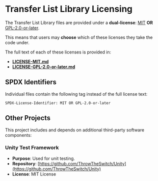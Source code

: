 # Transfer List Library Licensing

The Transfer List Library files are provided under a **dual-license**: [MIT](LICENSE-MIT.md)
**OR** [GPL-2.0-or-later](LICENSE-GPL-2.0-or-later.md).

This means that users may **choose** which of these licenses they take the code under.

The full text of each of these licenses is provided in:
- **[LICENSE-MIT.md](LICENSE-MIT.md)**
- **[LICENSE-GPL-2.0-or-later.md](LICENSE-GPL-2.0-or-later.md)**

## SPDX Identifiers

Individual files contain the following tag instead of the full license text:

```plaintext
SPDX-License-Identifier: MIT OR GPL-2.0-or-later
```

## Other Projects

This project includes and depends on additional third-party software components:

### Unity Test Framework

- **Purpose**: Used for unit testing.
- **Repository**: [https://github.com/ThrowTheSwitch/Unity](https://github.com/ThrowTheSwitch/Unity)
- **License**: MIT License
